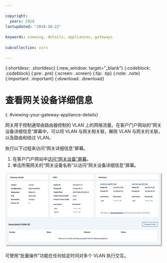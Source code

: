 ```yaml
---

copyright:
  years: 2018
lastupdated: "2018-10-22"

keywords: viewing, details, appliances, gateways

subcollection: vsrx

---
```


{:shortdesc: .shortdesc}
{:new_window: target="_blank"}
{:codeblock: .codeblock}
{:pre: .pre}
{:screen: .screen}
{:tip: .tip}
{:note: .note}
{:important: .important}
{:download: .download}

# 查看网关设备详细信息
{: #viewing-your-gateway-appliance-details}

网关用于控制通常由路由器控制的 VLAN 上的网络流量。在客户门户网站的“网关设备详细信息”屏幕中，可以将 VLAN 与网关相关联，解除 VLAN 与网关的关联，以及路由和绕过 VLAN。

执行以下过程来访问“网关详细信息”屏幕。

1. 在客户门户网站中[访问“网关设备”屏幕](/docs/infrastructure/vsrx?topic=vsrx-viewing-all-your-gateway-appliances)。
2. 单击所需网关的“网关设备名称”以访问“网关设备详细信息”屏幕。

  <img src="images/gw-sa-details.png" alt="图样" style="width: 700px;"/>

可使用“批量操作”功能在任何给定时间对多个 VLAN 执行交互。
